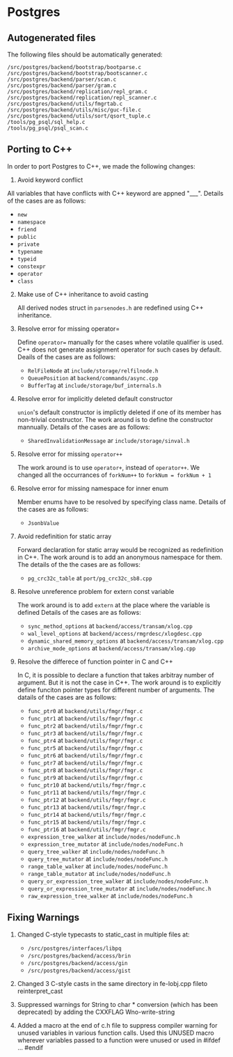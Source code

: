 # Postgres


## Autogenerated files

The following files should be automatically generated:

    /src/postgres/backend/bootstrap/bootparse.c
    /src/postgres/backend/bootstrap/bootscanner.c
    /src/postgres/backend/parser/scan.c
    /src/postgres/backend/parser/gram.c
    /src/postgres/backend/replication/repl_gram.c
    /src/postgres/backend/replication/repl_scanner.c
    /src/postgres/backend/utils/fmgrtab.c 
    /src/postgres/backend/utils/misc/guc-file.c 
    /src/postgres/backend/utils/sort/qsort_tuple.c 
    /tools/pg_psql/sql_help.c
    /tools/pg_psql/psql_scan.c

## Porting to C++

In order to port Postgres to C++, we made the following changes:

1. Avoid keyword conflict
  
  All variables that have conflicts with C++ keyword are appned "___". Details of the cases
  are as follows:

  * `new`
  * `namespace`
  * `friend`
  * `public`
  * `private`
  * `typename`
  * `typeid`
  * `constexpr`
  * `operator`
  * `class`

2. Make use of C++ inheritance to avoid casting

    All derived nodes struct in `parsenodes.h` are redefined using C++ inheritance.

3. Resolve error for missing operator=

    Define `operator=` manually for the cases where volatile qualifier is used. C++
    does not generate assignment operator for such cases by default. Deails of the cases
    are as follows:

    * `RelFileNode` at `include/storage/relfilnode.h`
    * `QueuePosition` at `backend/commands/async.cpp`
    * `BufferTag` at `include/storage/buf_internals.h`

4. Resolve error for implicitly deleted default constructor

    `union`'s default constructor is implictly deleted if one of its member has
    non-trivial constructor. The work around is to define the constructor mannually. 
    Details of the cases are as follows:

    * `SharedInvalidationMessage` ar `include/storage/sinval.h`


5. Resolve error for missing `operator++`

    The work around is to use `operator+`, instead of `operator++`. We changed all
    the occurrances of `forkNum++` to `forkNum = forkNum + 1`

6. Resolve error for missing namespace for inner enum
    
    Member enums have to be resolved by specifying class name. Details of the 
    cases are as follows:

    * `JsonbValue`

7. Avoid redefinition for static array

    Forward declaration for static array would be recognized as redefinition in C++. 
    The work around is to add an anonymous namespace for them. The details of the
    the cases are as follows:

    * `pg_crc32c_table` at `port/pg_crc32c_sb8.cpp`

8. Resolve unreference problem for extern const variable

    The work around is to add `extern` at the place where the variable is defined
    Details of the cases are as follows:

    * `sync_method_options` at `backend/access/transam/xlog.cpp`
    * `wal_level_options` at `backend/access/rmgrdesc/xlogdesc.cpp`
    * `dynamic_shared_memory_options` at `backend/access/transam/xlog.cpp`
    * `archive_mode_options` at `backend/access/transam/xlog.cpp`

9. Resolve the differece of function pointer in C and C++
    
    In C, it is possible to declare a function that takes arbitray number of argument.
    But it is not the case in C++. The work around is to explicitly define funciton
    pointer types for different number of arguments. The datails of the cases are 
    as follows:

    * `func_ptr0` at `backend/utils/fmgr/fmgr.c`
    * `func_ptr1` at `backend/utils/fmgr/fmgr.c`
    * `func_ptr2` at `backend/utils/fmgr/fmgr.c`
    * `func_ptr3` at `backend/utils/fmgr/fmgr.c`
    * `func_ptr4` at `backend/utils/fmgr/fmgr.c`
    * `func_ptr5` at `backend/utils/fmgr/fmgr.c`
    * `func_ptr6` at `backend/utils/fmgr/fmgr.c`
    * `func_ptr7` at `backend/utils/fmgr/fmgr.c`
    * `func_ptr8` at `backend/utils/fmgr/fmgr.c`
    * `func_ptr9` at `backend/utils/fmgr/fmgr.c`
    * `func_ptr10` at `backend/utils/fmgr/fmgr.c`
    * `func_ptr11` at `backend/utils/fmgr/fmgr.c`
    * `func_ptr12` at `backend/utils/fmgr/fmgr.c`
    * `func_ptr13` at `backend/utils/fmgr/fmgr.c`
    * `func_ptr14` at `backend/utils/fmgr/fmgr.c`
    * `func_ptr15` at `backend/utils/fmgr/fmgr.c`
    * `func_ptr16` at `backend/utils/fmgr/fmgr.c`
    * `expression_tree_walker` at `include/nodes/nodeFunc.h`
    * `expression_tree_mutator` at `include/nodes/nodeFunc.h`
    * `query_tree_walker` at `include/nodes/nodeFunc.h`
    * `query_tree_mutator` at `include/nodes/nodeFunc.h`
    * `range_table_walker` at `include/nodes/nodeFunc.h`
    * `range_table_mutator` at `include/nodes/nodeFunc.h`
    * `query_or_expression_tree_walker` at `include/nodes/nodeFunc.h`
    * `query_or_expression_tree_mutator` at `include/nodes/nodeFunc.h`
    * `raw_expression_tree_walker` at `include/nodes/nodeFunc.h`

## Fixing Warnings

1. Changed C-style typecasts to static_cast in multiple files at:
    * `/src/postgres/interfaces/libpq`
    * `/src/postgres/backend/access/brin`
    * `/src/postgres/backend/access/gin`
    * `/src/postgres/backend/access/gist`

2. Changed 3 C-style casts in the same directory in fe-lobj.cpp fileto reinterpret_cast

3. Suppressed warnings for String to char * conversion (which has been deprecated) by adding the CXXFLAG Wno-write-string

4. Added a macro at the end of c.h file to suppress compiler warning for unused variables in various function calls. Used this UNUSED macro wherever variables passed to a function were unused or used in #ifdef ... #endif
